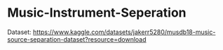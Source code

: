 # Music-Instrument-Seperation
Dataset: https://www.kaggle.com/datasets/jakerr5280/musdb18-music-source-separation-dataset?resource=download
